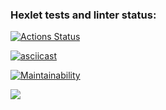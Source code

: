 ### Hexlet tests and linter status:
[![Actions Status](https://github.com/GriNiki/python-project-50/workflows/hexlet-check/badge.svg)](https://github.com/GriNiki/python-project-50/actions)

[![asciicast](https://asciinema.org/a/hygTP2WgvFAUU472pkszM5V7S.svg)](https://asciinema.org/a/hygTP2WgvFAUU472pkszM5V7S)


[![Maintainability](https://api.codeclimate.com/v1/badges/64413cab632464917313/maintainability)](https://codeclimate.com/github/GriNiki/python-project-50/maintainability)


<a href="https://codeclimate.com/github/GriNiki/python-project-50/test_coverage"><img src="https://api.codeclimate.com/v1/badges/64413cab632464917313/test_coverage" /></a>